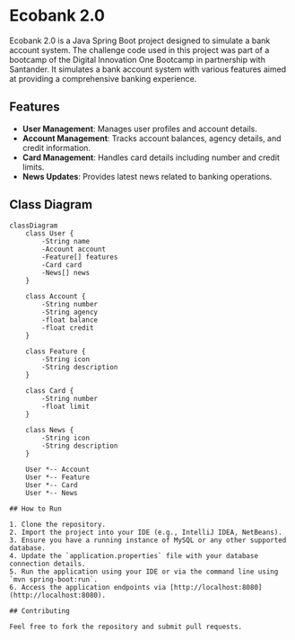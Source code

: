 # Ecobank 2.0

Ecobank 2.0 is a Java Spring Boot project designed to simulate a bank account system. The challenge code used in this project was part of a bootcamp of the Digital Innovation One Bootcamp in partnership with Santander. It simulates a bank account system with various features aimed at providing a comprehensive banking experience.

## Features

- **User Management**: Manages user profiles and account details.
- **Account Management**: Tracks account balances, agency details, and credit information.
- **Card Management**: Handles card details including number and credit limits.
- **News Updates**: Provides latest news related to banking operations.

## Class Diagram

```mermaid
classDiagram
    class User {
        -String name
        -Account account
        -Feature[] features
        -Card card
        -News[] news
    }

    class Account {
        -String number
        -String agency
        -float balance
        -float credit
    }

    class Feature {
        -String icon
        -String description
    }

    class Card {
        -String number
        -float limit
    }

    class News {
        -String icon
        -String description
    }

    User *-- Account
    User *-- Feature 
    User *-- Card 
    User *-- News 

## How to Run

1. Clone the repository.
2. Import the project into your IDE (e.g., IntelliJ IDEA, NetBeans).
3. Ensure you have a running instance of MySQL or any other supported database.
4. Update the `application.properties` file with your database connection details.
5. Run the application using your IDE or via the command line using `mvn spring-boot:run`.
6. Access the application endpoints via [http://localhost:8080](http://localhost:8080).

## Contributing

Feel free to fork the repository and submit pull requests.









